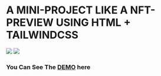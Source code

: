 # A MINI-PROJECT LIKE A NFT-PREVIEW USING HTML + TAILWINDCSS
![](https://img.shields.io/badge/HTML5-E34F26?style=for-the-badge&logo=html5&logoColor=white)
![](https://img.shields.io/badge/Tailwind_CSS-38B2AC?style=for-the-badge&logo=tailwind-css&logoColor=white)

### You Can See The [DEMO](https://pouryasoleimani.github.io/NFT-PREVIEW/) here
